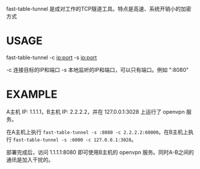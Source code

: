 fast-table-tunnel 是成对工作的TCP隧道工具。特点是高速、系统开销小的加密方式

# USAGE #

fast-table-tunnel -c <ip:port> -s <ip:port> 

-c 连接目标的IP和端口
-s 本地监听的IP和端口，可以只有端口。例如 ":8080"

# EXAMPLE #

A主机 IP: 1.1.1.1，B主机 IP: 2.2.2.2，并在 127.0.0.1:3028 上运行了 openvpn 服务。

在A主机上执行 `fast-table-tunnel -s :8080 -c 2.2.2.2:60000`。在B主机上执行 `fast-table-tunnel -s :6000 -c 127.0.0.1:3028`。 

部署完成后，访问 1.1.1.1:8080 即可使用B主机的 openvpn 服务。同时A-B之间的通讯是加入干扰的。
